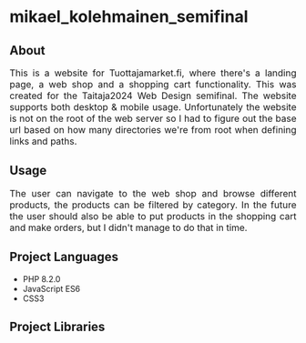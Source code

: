 <h1>mikael_kolehmainen_semifinal</h1>
<h2>About</h2>
<p style='font-size: 16px; text-align: justify; text-justify: inter-word;'>
  This is a website for Tuottajamarket.fi, where there's a landing page, a web shop
  and a shopping cart functionality. This was created for the Taitaja2024 Web Design
  semifinal. The website supports both desktop & mobile usage. Unfortunately the
  website is not on the root of the web server so I had to figure out the base url
  based on how many directories we're from root when defining links and paths.
</p>
<h2>Usage</h2>
<p style='font-size: 16px; text-align: justify; text-justify: inter-word;'>
  The user can navigate to the web shop and browse different products, the products
  can be filtered by category. In the future the user should also be able to put products
  in the shopping cart and make orders, but I didn't manage to do that in time.
</p>
<h2>Project Languages</h2>
<ul style='font-size 16px;'>
  <li>PHP 8.2.0</li>
  <li>JavaScript ES6</li>
  <li>CSS3</li>
</ul>
<h2>Project Libraries</h2>
<ul style='font-size: 16px;'>

</ul>
